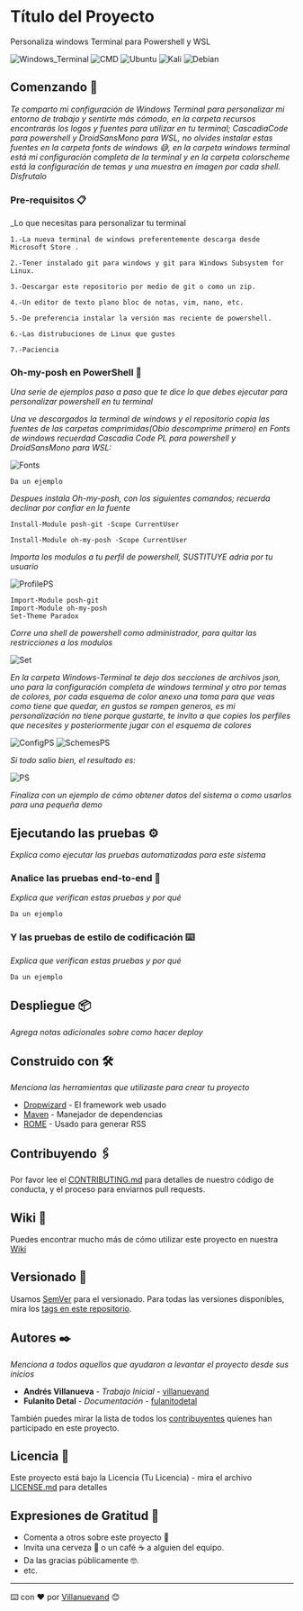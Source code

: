 # Título del Proyecto

Personaliza windows Terminal para Powershell y WSL

<img src=/Capturas/WT.png alt="Windows_Terminal"/>

<img src=/Capturas/2.png alt="CMD"/>

<img src=/Capturas/4.png alt="Ubuntu"/>

<img src=/Capturas/5.png alt="Kali"/>

<img src=/Capturas/6.png alt="Debian"/>


## Comenzando 🚀

_Te comparto mi configuración de Windows Terminal para personalizar mi entorno de trabajo y sentirte más cómodo, en la carpeta recursos encontrarás los logos y fuentes para utilizar en tu terminal; CascadiaCode para powershell y DroidSansMono para WSL, no olvides instalar estas fuentes en la carpeta fonts de windows 😅, en la carpeta windows terminal está mi configuración completa de la terminal y en la carpeta colorscheme está la configuración de temas y una muestra en imagen por cada shell. Disfrutalo_


### Pre-requisitos 📋

_Lo que necesitas para personalizar tu terminal

```
1.-La nueva terminal de windows preferentemente descarga desde Microsoft Store .

2.-Tener instalado git para windows y git para Windows Subsystem for Linux.

3.-Descargar este repositorio por medio de git o como un zip.

4.-Un editor de texto plano bloc de notas, vim, nano, etc.

5.-De preferencia instalar la versión mas reciente de powershell.

6.-Las distrubuciones de Linux que gustes

7.-Paciencia

```

### Oh-my-posh en PowerShell 🔧

_Una serie de ejemplos paso a paso que te dice lo que debes ejecutar para personalizar powershell en tu terminal_

_Una ve descargados la terminal de windows y el repositorio copia las fuentes de las carpetas comprimidas(Obio descomprime primero) en Fonts de windows recuerdad Cascadia Code PL para powershell y DroidSansMono para WSL:_

<img src=/Capturas/Fonts.png alt="Fonts"/>

```
Da un ejemplo
```

_Despues instala Oh-my-posh, con los siguientes comandos; recuerda declinar por confiar en la fuente_

```
Install-Module posh-git -Scope CurrentUser
```
```
Install-Module oh-my-posh -Scope CurrentUser
```

_Importa los modulos a tu perfil de powershell, SUSTITUYE adria por tu usuario_

<img src=/Capturas/PROFILE$.png alt="ProfilePS"/>

```
Import-Module posh-git
Import-Module oh-my-posh
Set-Theme Paradox
```

_Corre una shell de powershell como administrador, para quitar las restricciones a los modulos_

<img src=/Capturas/Set.png alt="Set"/>

_En la carpeta Windows-Terminal te dejo dos secciones de archivos json, uno para la configuración completa de windows terminal y otro por temas de colores, por cada esquema de color anexo una toma para que veas como tiene que quedar, en gustos se rompen generos, es mi personalización no tiene porque gustarte, te invito a que copies los perfiles que necesites y posteriormente jugar con el esquema de colores_

<img src=/Capturas/ConfPS.png alt="ConfigPS"/>

<img src=/Capturas/esquemasPS.png alt="SchemesPS"/>

_Si todo salio bien, el resultado es:_ 

<img src=/Capturas/1.png alt="PS"/>



_Finaliza con un ejemplo de cómo obtener datos del sistema o como usarlos para una pequeña demo_

## Ejecutando las pruebas ⚙️

_Explica como ejecutar las pruebas automatizadas para este sistema_

### Analice las pruebas end-to-end 🔩

_Explica que verifican estas pruebas y por qué_

```
Da un ejemplo
```

### Y las pruebas de estilo de codificación ⌨️

_Explica que verifican estas pruebas y por qué_

```
Da un ejemplo
```

## Despliegue 📦

_Agrega notas adicionales sobre como hacer deploy_

## Construido con 🛠️

_Menciona las herramientas que utilizaste para crear tu proyecto_

* [Dropwizard](http://www.dropwizard.io/1.0.2/docs/) - El framework web usado
* [Maven](https://maven.apache.org/) - Manejador de dependencias
* [ROME](https://rometools.github.io/rome/) - Usado para generar RSS

## Contribuyendo 🖇️

Por favor lee el [CONTRIBUTING.md](https://gist.github.com/villanuevand/xxxxxx) para detalles de nuestro código de conducta, y el proceso para enviarnos pull requests.

## Wiki 📖

Puedes encontrar mucho más de cómo utilizar este proyecto en nuestra [Wiki](https://github.com/tu/proyecto/wiki)

## Versionado 📌

Usamos [SemVer](http://semver.org/) para el versionado. Para todas las versiones disponibles, mira los [tags en este repositorio](https://github.com/tu/proyecto/tags).

## Autores ✒️

_Menciona a todos aquellos que ayudaron a levantar el proyecto desde sus inicios_

* **Andrés Villanueva** - *Trabajo Inicial* - [villanuevand](https://github.com/villanuevand)
* **Fulanito Detal** - *Documentación* - [fulanitodetal](#fulanito-de-tal)

También puedes mirar la lista de todos los [contribuyentes](https://github.com/your/project/contributors) quíenes han participado en este proyecto. 

## Licencia 📄

Este proyecto está bajo la Licencia (Tu Licencia) - mira el archivo [LICENSE.md](LICENSE.md) para detalles

## Expresiones de Gratitud 🎁

* Comenta a otros sobre este proyecto 📢
* Invita una cerveza 🍺 o un café ☕ a alguien del equipo. 
* Da las gracias públicamente 🤓.
* etc.



---
⌨️ con ❤️ por [Villanuevand](https://github.com/Villanuevand) 😊
